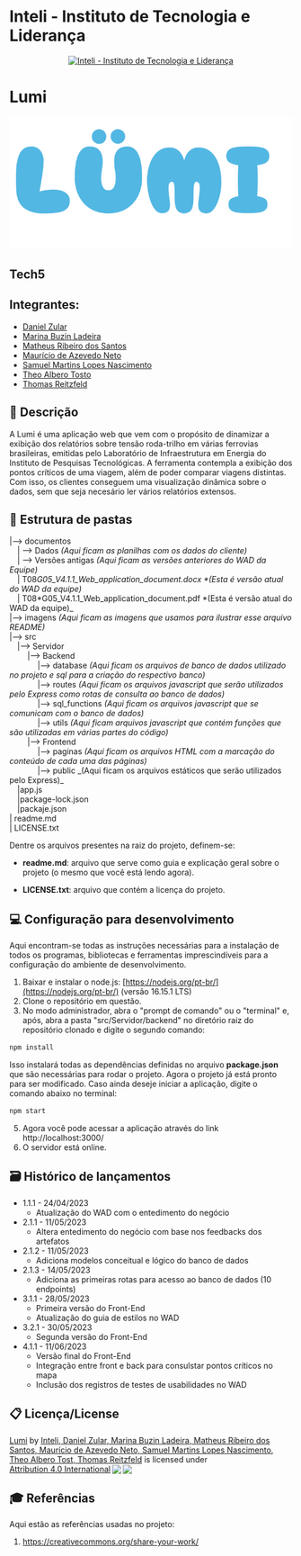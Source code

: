 # Inteli - Instituto de Tecnologia e Liderança

<p align="center">
<a href= "https://www.inteli.edu.br/"><img src="https://inteli.edu.br/wp-content/uploads/2021/08/20172028/marca_1-2.png" alt="Inteli - Instituto de Tecnologia e Liderança" border="0"></a>
</p>

# Lumi

<a href= "https://www.inteli.edu.br/"><img src="./imagens/lumi.png" border="0"></a>

## Tech5

## Integrantes:

- <a href="https://www.linkedin.com/in/danielzular/">Daniel Zular</a>
- <a href="https://www.linkedin.com/in/marina-ladeira-867159269/">Marina Buzin Ladeira</a>
- <a href="https://www.linkedin.com/in/omatheusrsantos/">Matheus Ribeiro dos Santos</a>
- <a href="https://www.linkedin.com/in/mauricio-azevedo-neto/">Maurício de Azevedo Neto</a>
- <a href="https://www.linkedin.com/in/samuel-martins-lopes-nascimento-7a805526a/">Samuel Martins Lopes Nascimento</a>
- <a href="#">Theo Albero Tosto</a>
- <a href="https://www.linkedin.com/in/thomasreitzfeld/">Thomas Reitzfeld</a>

## 📝 Descrição

A Lumi é uma aplicação web que vem com o propósito de dinamizar a exibição dos relatórios sobre tensão roda-trilho em várias ferrovias brasileiras, emitidas pelo Laboratório de Infraestrutura em Energia do Instituto de Pesquisas Tecnológicas. A ferramenta contempla a exibição dos pontos críticos de uma viagem, além de poder comparar viagens distintas. Com isso, os clientes conseguem uma visualização dinâmica sobre o dados, sem que seja necesário ler vários relatórios extensos.

## 📁 Estrutura de pastas

|--> documentos<br>
&emsp;| --> Dados _(Aqui ficam as planilhas com os dados do cliente)_ <br>
&emsp;| --> Versões antigas _(Aqui ficam as versões anteriores do WAD da Equipe)_ <br>
&emsp;| T08*G05_V4.1.1_Web_application_document.docx \*(Esta é versão atual do WAD da equipe)*<br>
&emsp;| T08*G05_V4.1.1_Web_application_document.pdf *(Esta é versão atual do WAD da equipe)_<br>
|--> imagens _(Aqui ficam as imagens que usamos para ilustrar esse arquivo README)_<br>
|--> src<br>
&emsp;|--> Servidor<br>
&emsp; &emsp;|--> Backend<br>
&emsp; &emsp; &emsp;|--> database _(Aqui ficam os arquivos de banco de dados utilizado no projeto e sql para a criação do respectivo banco)_<br>
&emsp; &emsp; &emsp;|--> routes _(Aqui ficam os arquivos javascript que serão utilizados pelo Express como rotas de consulta ao banco de dados)_<br>
&emsp; &emsp; &emsp;|--> sql_functions _(Aqui ficam os arquivos javascript que se comunicam com o banco de dados)_<br>
&emsp; &emsp; &emsp;|--> utils _(Aqui ficam arquivos javascript que contém funções que são utilizadas em várias partes do código)_<br>
&emsp; &emsp;|--> Frontend<br>
&emsp; &emsp; &emsp;|--> paginas _(Aqui ficam os arquivos HTML com a marcação do conteúdo de cada uma das páginas)_<br>
&emsp; &emsp; &emsp;|--> public _(Aqui ficam os arquivos estáticos que serão utilizados pelo Express)\_<br>
&emsp;|app.js<br>
&emsp;|package-lock.json<br>
&emsp;|packaje.json<br>
| readme.md<br>
| LICENSE.txt

Dentre os arquivos presentes na raiz do projeto, definem-se:

- <b>readme.md</b>: arquivo que serve como guia e explicação geral sobre o projeto (o mesmo que você está lendo agora).

- <b>LICENSE.txt</b>: arquivo que contém a licença do projeto.

## 💻 Configuração para desenvolvimento

Aqui encontram-se todas as instruções necessárias para a instalação de todos os programas, bibliotecas e ferramentas imprescindíveis para a configuração do ambiente de desenvolvimento.

1.  Baixar e instalar o node.js: [https://nodejs.org/pt-br/](https://nodejs.org/pt-br/) (versão 16.15.1 LTS)
2.  Clone o repositório em questão.
3.  No modo administrador, abra o "prompt de comando" ou o "terminal" e, após, abra a pasta "src/Servidor/backend" no diretório raiz do repositório clonado e digite o segundo comando:

```sh
npm install
```

Isso instalará todas as dependências definidas no arquivo <b>package.json</b> que são necessárias para rodar o projeto. Agora o projeto já está pronto para ser modificado. Caso ainda deseje iniciar a aplicação, digite o comando abaixo no terminal:

```sh
npm start
```

5. Agora você pode acessar a aplicação através do link http://localhost:3000/
6. O servidor está online.

## 🗃 Histórico de lançamentos

- 1.1.1 - 24/04/2023
  - Atualização do WAD com o entedimento do negócio
- 2.1.1 - 11/05/2023
  - Altera entedimento do negócio com base nos feedbacks dos artefatos
- 2.1.2 - 11/05/2023
  - Adiciona modelos conceitual e lógico do banco de dados
- 2.1.3 - 14/05/2023
  - Adiciona as primeiras rotas para acesso ao banco de dados (10 endpoints)
- 3.1.1 - 28/05/2023
  - Primeira versão do Front-End
  - Atualização do guia de estilos no WAD
- 3.2.1 - 30/05/2023
  - Segunda versão do Front-End
- 4.1.1 - 11/06/2023
  - Versão final do Front-End
  - Integração entre front e back para consulstar pontos críticos no mapa
  - Inclusão dos registros de testes de usabilidades no WAD

## 📋 Licença/License

<p xmlns:cc="http://creativecommons.org/ns#" xmlns:dct="http://purl.org/dc/terms/"><a property="dct:title" rel="cc:attributionURL" href="https://github.com/2023M2T8-Inteli/Projeto5">Lumi</a> by <a rel="cc:attributionURL dct:creator" property="cc:attributionName" href="https://github.com/2023M2T8-Inteli/Projeto5">Inteli, Daniel Zular, Marina Buzin Ladeira, Matheus Ribeiro dos Santos, Maurício de Azevedo Neto, Samuel Martins Lopes Nascimento, Theo Albero Tost, Thomas Reitzfeld</a> is licensed under <a href="http://creativecommons.org/licenses/by/4.0/?ref=chooser-v1" target="_blank" rel="license noopener noreferrer" style="display:inline-block;">Attribution 4.0 International<img style="height:22px!important;margin-left:3px;vertical-align:text-bottom;" src="https://mirrors.creativecommons.org/presskit/icons/cc.svg?ref=chooser-v1"><img style="height:22px!important;margin-left:3px;vertical-align:text-bottom;" src="https://mirrors.creativecommons.org/presskit/icons/by.svg?ref=chooser-v1"></a></p>

## 🎓 Referências

Aqui estão as referências usadas no projeto:

1. <https://creativecommons.org/share-your-work/>
